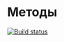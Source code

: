 # Методы

[![Build status](https://ci.appveyor.com/api/projects/status/58v66oc7cfrlumrq?svg=true)](https://ci.appveyor.com/project/lan-mak/methods)

